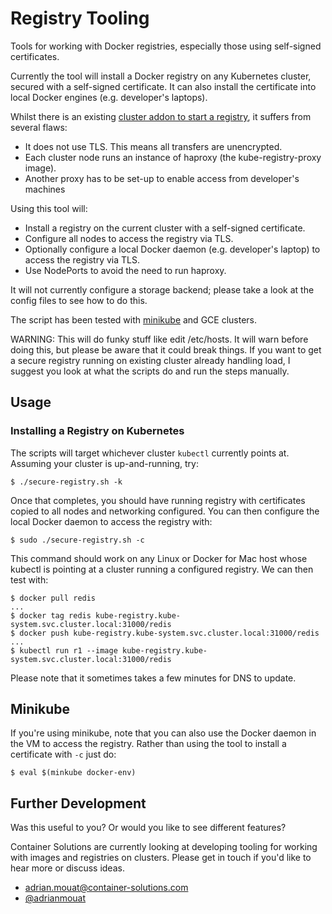 # Registry Tooling

Tools for working with Docker registries, especially those using self-signed
certificates.

Currently the tool will install a Docker registry on any Kubernetes cluster, secured with a self-signed certificate. It can also install the certificate into local Docker engines (e.g. developer's laptops).

Whilst there is an existing [cluster addon to start a
registry](https://github.com/kubernetes/kubernetes/tree/master/cluster/addons/registry),
it suffers from several flaws:

 - It does not use TLS. This means all transfers are unencrypted.
 - Each cluster node runs an instance of haproxy (the kube-registry-proxy image).
 - Another proxy has to be set-up to enable access from developer's machines

Using this tool will:

 - Install a registry on the current cluster with a self-signed certificate.
 - Configure all nodes to access the registry via TLS.
 - Optionally configure a local Docker daemon (e.g. developer's laptop) to
   access the registry via TLS.
 - Use NodePorts to avoid the need to run haproxy.

It will not currently configure a storage backend; please take a look at the
config files to see how to do this.

The script has been tested with
[minikube](https://github.com/kubernetes/minikube) and GCE clusters. 

WARNING: This will do funky stuff like edit /etc/hosts. It will warn before
doing this, but please be aware that it could break things. If you want to get a
secure registry running on existing cluster already handling load, I suggest you
look at what the scripts do and run the steps manually.


## Usage

### Installing a Registry on Kubernetes

The scripts will target whichever cluster `kubectl` currently points at.
Assuming your cluster is up-and-running, try:

```
$ ./secure-registry.sh -k
```

Once that completes, you should have running registry with certificates copied
to all nodes and networking configured. You can then configure the local Docker daemon to access the registry with:

```
$ sudo ./secure-registry.sh -c
```

This command should work on any Linux or Docker for Mac host whose kubectl is
pointing at a cluster running a configured registry. We can then test with:


```
$ docker pull redis
...
$ docker tag redis kube-registry.kube-system.svc.cluster.local:31000/redis
$ docker push kube-registry.kube-system.svc.cluster.local:31000/redis
...
$ kubectl run r1 --image kube-registry.kube-system.svc.cluster.local:31000/redis
```

Please note that it sometimes takes a few minutes for DNS to update.

## Minikube

If you're using minikube, note that you can also use the Docker daemon in the VM
to access the registry. Rather than using the tool to install a certificate with
`-c` just do:

```
$ eval $(minkube docker-env)
```

## Further Development

Was this useful to you? Or would you like to see different features? 

Container Solutions are currently looking at developing tooling for working with
images and registries on clusters. Please get in touch if you'd like to hear
more or discuss ideas.

 - adrian.mouat@container-solutions.com
 - [@adrianmouat](https://twitter.com/adrianmouat)

